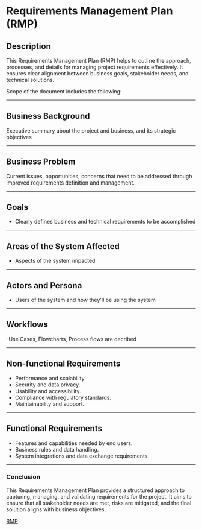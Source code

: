# Requirements Management Plan (RMP)

## Description
This Requirements Management Plan (RMP) helps to outline the approach, processes, and details for managing project requirements effectively. It ensures clear alignment between business goals, stakeholder needs, and technical solutions.

Scope of the document includes the following:

---

## Business Background
Executive summary about the project and business,  and its strategic objectives 

---

## Business Problem
Current issues, opportunities, concerns that need to be addressed through improved requirements definition and management.

---

## Goals
- Clearly defines business and technical requirements to be accomplished

---

## Areas of the System Affected
- Aspects of the system impacted

---

## Actors and Persona
- Users of the system and how they'll be using the system

---

## Workflows
-Use Cases, Flowcharts, Process flows are decribed

---

## Non-functional Requirements
- Performance and scalability.
- Security and data privacy.
- Usability and accessibility.
- Compliance with regulatory standards.
- Maintainability and support.

---

## Functional Requirements
- Features and capabilities needed by end users.
- Business rules and data handling. 
-  System integrations and data exchange requirements.

---

### Conclusion
This Requirements Management Plan provides a structured approach to capturing, managing, and validating requirements for the project. It aims to ensure that all stakeholder needs are met, risks are mitigated, and the final solution aligns with business objectives.

[RMP](https://github.com/tomiolaniyan/Artifacts/blob/main/Calvary%20Scholarhip%20Board%20RMP%20Template.docx)
